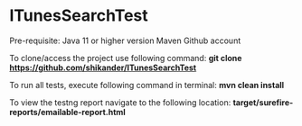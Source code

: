 # ITunesSearchTest

Pre-requisite:
Java 11 or higher version
Maven
Github account

To clone/access the project use following command:
**git clone https://github.com/shikander/ITunesSearchTest**

To run all tests, execute following command in terminal:
**mvn clean install**

To view the testng report navigate to the following location:
**target/surefire-reports/emailable-report.html**
